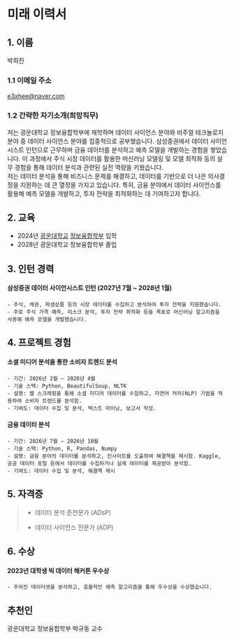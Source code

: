 # 미래 이력서

## 1. 이름

박희진

### 1.1 이메일 주소

e3xhee@naver.com

### 1.2 간략한 자기소개(희망직무)

저는 광운대학교 정보융합학부에 재학하며 데이터 사이언스 분야와 비주얼 테크놀로지 분야 중 데이터 사이언스 분야를 집중적으로 공부했습니다. 삼성증권에서 데이터 사이언시스트 인턴으로 근무하며 금융 데이터를 분석하고 예측 모델을 개발하는 경험을 쌓았습니다. 이 과정에서 주식 시장 데이터를 활용한 머신러닝 모델링 및 모델 최적화 등의 실무 경험을 통해 데이터 분석과 관련된 실전 역량을 키웠습니다.  
저는 데이터 분석을 통해 비즈니스 문제를 해결하고, 데이터를 기반으로 더 나은 의사결정을 지원하는 데 큰 열정을 가지고 있습니다. 특히, 금융 분야에서 데이터 사이언스를 활용해 예측 모델을 개발하고, 투자 전략을 최적화하는 데 기여하고자 합니다. 

## 2. 교육

- 2024년 [광운대학교](https://www.kw.ac.kr) [정보융합학부](https://ic.kw.ac.kr/main/main.php) 입학
- 2028년 광운대학교 정보융합학부 졸업

## 3. 인턴 경력

#### **삼성증권** 데이터 사이언시스트 인턴 (2027년 7월 ~ 2028년 1월)  
    - 주식, 채권, 파생상품 등의 시장 데이터를 수집하고 분석하여 투자 전략을 지원했습니다.
    - 주로 주식 가격 예측, 리스크 분석, 투자 전략 최적화 등을 목표로 머신러닝 알고리즘을 사용해 예측 모델을 개발했습니다. 
    
## 4. 프로젝트 경험

#### 소셜 미디어 분석을 통한 소비자 트렌드 분석  
    - 기간: 2026년 2월 – 2026년 4월
    - 기술 스택: Python, BeautifulSoup, NLTK  
    - 설명: 웹 스크래핑을 통해 소셜 미디어 데이터를 수집하고, 자연어 처리(NLP) 기법을 적용하여 소비자 트렌드를 분석함.  
    - 기여도: 데이터 수집 및 분석, 텍스트 마이닝, 보고서 작성.

#### 금융 데이터 분석
    - 기간: 2026년 7월 – 2026년 10월
    - 기술 스택: Python, R, Pandas, Numpy
    - 설명: 금융 분야의 데이터를 분석하고, 인사이트를 도출하여 해결책을 제시함. Kaggle, 공공 데이터 포털 등에서 데이터를 수집하거나 실제 데이터를 제공받아 분석함.
    - 기여도: 데이터 수집 및 분석, 해결책 제시

## 5. 자격증

> - 데이터 분석 준전문가 (ADsP)  
>  
> - 데이터 사이언스 전문가 (ADP)

## 6. 수상

#### 2023년 대학생 빅 데이터 해커톤 우수상  
    - 주어진 데이터셋을 분석하고, 효율적인 예측 알고리즘을 통해 우수상을 수상했습니다.

## 추천인
광운대학교 정보융합학부 박규동 교수
